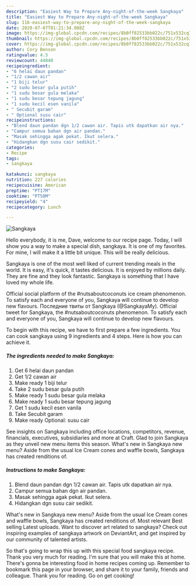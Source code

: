 ```yaml
---
description: "Easiest Way to Prepare Any-night-of-the-week Sangkaya"
title: "Easiest Way to Prepare Any-night-of-the-week Sangkaya"
slug: 116-easiest-way-to-prepare-any-night-of-the-week-sangkaya
date: 2020-07-07T01:21:34.088Z
image: https://img-global.cpcdn.com/recipes/8b0ff82533bb022c/751x532cq70/sangkaya-resipi-foto-utama.jpg
thumbnail: https://img-global.cpcdn.com/recipes/8b0ff82533bb022c/751x532cq70/sangkaya-resipi-foto-utama.jpg
cover: https://img-global.cpcdn.com/recipes/8b0ff82533bb022c/751x532cq70/sangkaya-resipi-foto-utama.jpg
author: Cory Benson
ratingvalue: 4.5
reviewcount: 44840
recipeingredient:
- "6 helai daun pandan"
- "1/2 cawan air"
- "1 biji telur"
- "2 sudu besar gula putih"
- "1 sudu besar gula melaka"
- "1 sudu besar tepung jagung"
- "1 sudu kecil esen vanila"
- " Secubit garam"
- " Optional susu cair"
recipeinstructions:
- "Blend daun pandan dgn 1/2 cawan air. Tapis utk dapatkan air nya."
- "Campur semua bahan dgn air pandan."
- "Masak sehingga agak pekat. Ikut selera."
- "Hidangkan dgn susu cair sedikit."
categories:
- Recipe
tags:
- sangkaya

katakunci: sangkaya 
nutrition: 227 calories
recipecuisine: American
preptime: "PT17M"
cooktime: "PT50M"
recipeyield: "4"
recipecategory: Lunch

---
```



![Sangkaya](https://img-global.cpcdn.com/recipes/8b0ff82533bb022c/751x532cq70/sangkaya-resipi-foto-utama.jpg)

Hello everybody, it is me, Dave, welcome to our recipe page. Today, I will show you a way to make a special dish, sangkaya. It is one of my favorites. For mine, I will make it a little bit unique. This will be really delicious.

Sangkaya is one of the most well liked of current trending meals in the world. It is easy, it's quick, it tastes delicious. It is enjoyed by millions daily. They are fine and they look fantastic. Sangkaya is something that I have loved my whole life.

Official social platform of the #nutsaboutcoconuts ice cream phenomenon. To satisfy each and everyone of you, Sangkaya will continue to develop new flavours. Последние твиты от Sangkaya (@SangkayaMy). Official tweet for Sangkaya, the #nutsaboutcoconuts phenomenon. To satisfy each and everyone of you, Sangkaya will continue to develop new flavours.


To begin with this recipe, we have to first prepare a few ingredients. You can cook sangkaya using 9 ingredients and 4 steps. Here is how you can achieve it.

<!--inarticleads1-->

##### The ingredients needed to make Sangkaya:

1. Get 6 helai daun pandan
1. Get 1/2 cawan air
1. Make ready 1 biji telur
1. Take 2 sudu besar gula putih
1. Make ready 1 sudu besar gula melaka
1. Make ready 1 sudu besar tepung jagung
1. Get 1 sudu kecil esen vanila
1. Take  Secubit garam
1. Make ready  Optional: susu cair


See insights on Sangkaya including office locations, competitors, revenue, financials, executives, subsidiaries and more at Craft. Glad to join Sangkaya as they unveil new menu items this season. What&#39;s new in Sangkaya new menu? Aside from the usual Ice Cream cones and waffle bowls, Sangkaya has created renditions of. 

<!--inarticleads2-->

##### Instructions to make Sangkaya:

1. Blend daun pandan dgn 1/2 cawan air. Tapis utk dapatkan air nya.
1. Campur semua bahan dgn air pandan.
1. Masak sehingga agak pekat. Ikut selera.
1. Hidangkan dgn susu cair sedikit.


What&#39;s new in Sangkaya new menu? Aside from the usual Ice Cream cones and waffle bowls, Sangkaya has created renditions of. Most relevant Best selling Latest uploads. Want to discover art related to sangkaya? Check out inspiring examples of sangkaya artwork on DeviantArt, and get inspired by our community of talented artists. 

So that's going to wrap this up with this special food sangkaya recipe. Thank you very much for reading. I'm sure that you will make this at home. There's gonna be interesting food in home recipes coming up. Remember to bookmark this page in your browser, and share it to your family, friends and colleague. Thank you for reading. Go on get cooking!
